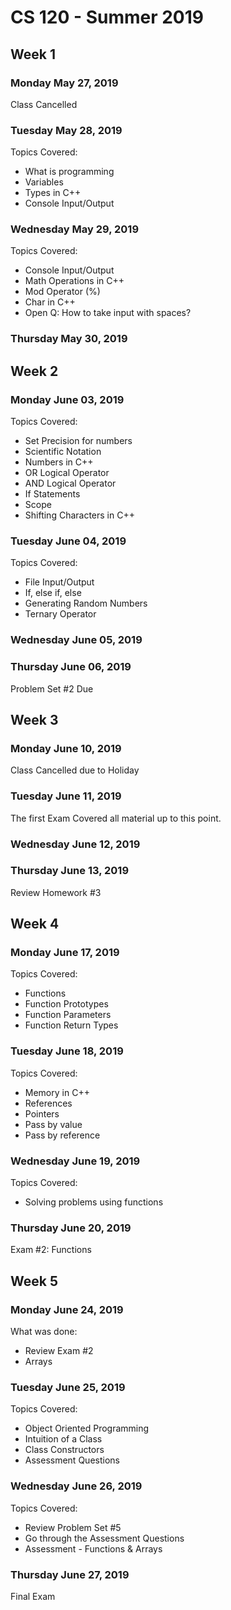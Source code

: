 # CS 120 - Summer 2019

## Week 1

### Monday May 27, 2019
Class Cancelled

### Tuesday May 28, 2019

Topics Covered:

* What is programming
* Variables
* Types in C++
* Console Input/Output

### Wednesday May 29, 2019

Topics Covered:

* Console Input/Output
* Math Operations in C++
* Mod Operator (%)
* Char in C++
* Open Q: How to take input with spaces?

### Thursday May 30, 2019


## Week 2


### Monday June 03, 2019

Topics Covered:

* Set Precision for numbers
* Scientific Notation
* Numbers in C++
* OR Logical Operator
* AND Logical Operator
* If Statements
* Scope
* Shifting Characters in C++

### Tuesday June 04, 2019

Topics Covered:

* File Input/Output
* If, else if, else
* Generating Random Numbers
* Ternary Operator

### Wednesday June 05, 2019


### Thursday June 06, 2019

Problem Set #2 Due

## Week 3

### Monday June 10, 2019

Class Cancelled due to Holiday

### Tuesday June 11, 2019

The first Exam Covered all material up to this point.

### Wednesday June 12, 2019


### Thursday June 13, 2019

Review Homework #3

## Week 4


### Monday June 17, 2019

Topics Covered: 

* Functions
* Function Prototypes
* Function Parameters
* Function Return Types


### Tuesday June 18, 2019

Topics Covered:

* Memory in C++
* References
* Pointers
* Pass by value
* Pass by reference


### Wednesday June 19, 2019

Topics Covered:

* Solving problems using functions

### Thursday June 20, 2019

Exam #2: Functions


## Week 5


### Monday June 24, 2019

What was done: 

* Review Exam #2
* Arrays

### Tuesday June 25, 2019

Topics Covered:

* Object Oriented Programming
* Intuition of a Class
* Class Constructors
* Assessment Questions

### Wednesday June 26, 2019

Topics Covered:

* Review Problem Set #5
* Go through the Assessment Questions
* Assessment - Functions & Arrays

### Thursday June 27, 2019

Final Exam


